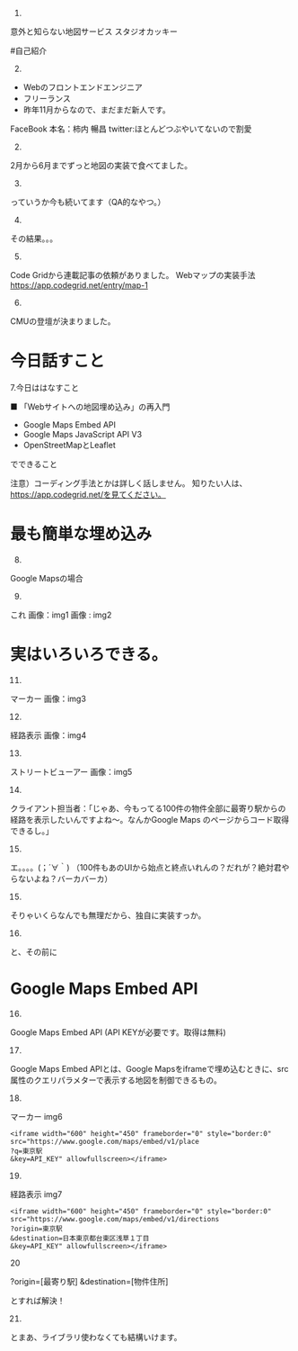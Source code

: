 1.

意外と知らない地図サービス
スタジオカッキー

#自己紹介

2.

- Webのフロントエンドエンジニア
- フリーランス
- 昨年11月からなので、まだまだ新人です。

FaceBook 本名：柿内 暢昌
twitter:ほとんどつぶやいてないので割愛

2.


2月から6月までずっと地図の実装で食べてました。


3.

っていうか今も続いてます（QA的なやつ。）



4.


その結果。。。


5.


Code Gridから連載記事の依頼がありました。
Webマップの実装手法
https://app.codegrid.net/entry/map-1


6.

CMUの登壇が決まりました。

# 今日話すこと

7.今日ははなすこと

■ 「Webサイトへの地図埋め込み」の再入門

  - Google Maps Embed API
  - Google Maps JavaScript API V3
  - OpenStreetMapとLeaflet

  でできること

注意）コーディング手法とかは詳しく話しません。
知りたい人は、https://app.codegrid.net/を見てください。

# 最も簡単な埋め込み

8.

Google Mapsの場合

9.

これ
画像：img1
画像 : img2

# 実はいろいろできる。

11.

マーカー
画像：img3

12.

経路表示
画像：img4

13.

ストリートビューアー
画像：img5

14.

クライアント担当者：「じゃあ、今もってる100件の物件全部に最寄り駅からの経路を表示したいんですよね〜。なんかGoogle Maps のページからコード取得できるし。」


15.

エ。。。。(；´∀｀)
（100件もあのUIから始点と終点いれんの？だれが？絶対君やらないよね？バーカバーカ）

15.

そりゃいくらなんでも無理だから、独自に実装すっか。

16.

と、その前に

# Google Maps Embed API

16.

Google Maps Embed API
(API KEYが必要です。取得は無料)

17.

Google Maps Embed APIとは、Google Mapsをiframeで埋め込むときに、src属性のクエリパラメターで表示する地図を制御できるもの。

18.

マーカー
img6

```
<iframe width="600" height="450" frameborder="0" style="border:0"
src="https://www.google.com/maps/embed/v1/place
?q=東京駅
&key=API_KEY" allowfullscreen></iframe>
```

19.

経路表示
img7
```
<iframe width="600" height="450" frameborder="0" style="border:0"
src="https://www.google.com/maps/embed/v1/directions
?origin=東京駅
&destination=日本東京都台東区浅草１丁目
&key=API_KEY" allowfullscreen></iframe>
```

20

?origin=[最寄り駅]
&destination=[物件住所]

とすれば解決！

21.

とまあ、ライブラリ使わなくても結構いけます。
